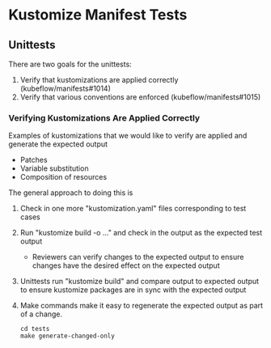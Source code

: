# Kustomize Manifest Tests

## Unittests

There are two goals for the unittests:

1. Verify that kustomizations are applied correctly (kubeflow/manifests#1014)
1. Verify that various conventions are enforced (kubeflow/manifests#1015)

### Verifying Kustomizations Are Applied Correctly

Examples of kustomizations that we would like to verify are applied and generate the expected output

* Patches
* Variable substitution
* Composition of resources

The general approach to doing this is

1. Check in one more "kustomization.yaml" files corresponding to test cases
1. Run "kustomize build -o ..." and check in the output as the expected test output

   * Reviewers can verify changes to the expected output to ensure changes have the desired effect on the expected output
1. Unittests run "kustomize build" and compare output to expected output to ensure kustomize packages are in sync with the expected output
1. Make commands make it easy to regenerate the expected output as part of a change.

   ```
   cd tests
   make generate-changed-only
   ```